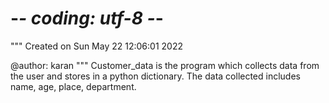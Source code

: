 # -*- coding: utf-8 -*-
"""
Created on Sun May 22 12:06:01 2022

@author: karan
"""
Customer_data is the program which collects data from the user and stores in a python dictionary.
The data collected includes name, age, place, department.
